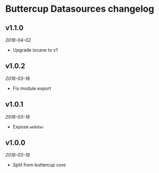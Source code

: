 # Buttercup Datasources changelog

## v1.1.0
_2018-04-02_

 * Upgrade iocane to v1

## v1.0.2
_2018-03-18_

 * Fix module export

## v1.0.1
_2018-03-18_

 * Expose `webdav`

## v1.0.0
_2018-03-18_

 * Split from buttercup core
